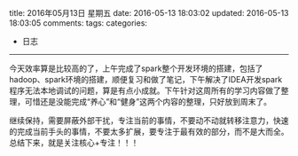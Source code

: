title: 2016年05月13日 星期五
date: 2016-05-13 18:03:02
updated: 2016-05-13 18:03:05
comments: 
tags:
categories:
- 日志

---

今天效率算是比较高的了，上午完成了spark整个开发环境的搭建，包括了hadoop、spark环境的搭建，顺便复习和做了笔记，下午解决了IDEA开发spark程序无法本地调试的问题，算是有点小成就。下午针对这周所有的学习内容做了整理，可惜还是没能完成“养心”和“健身”这两个内容的整理，只好放到周末了。

继续保持，需要屏蔽外部干扰，专注当前的事情，不要动不动就转移注意力，快速的完成当前手头的事情，不要太多扩展，要专注于最有效的部分，而不是大而全。总结下来，就是关注核心+专注！！！